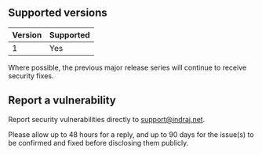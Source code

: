 <!--
Copyright (C) 2025 Indraj Gandham <support@indraj.net>

This program is free software: you can redistribute it and/or modify
it under the terms of the GNU Affero General Public License as published by
the Free Software Foundation, either version 3 of the License, or
(at your option) any later version.

This program is distributed in the hope that it will be useful,
but WITHOUT ANY WARRANTY; without even the implied warranty of
MERCHANTABILITY or FITNESS FOR A PARTICULAR PURPOSE.  See the
GNU Affero General Public License for more details.

You should have received a copy of the GNU Affero General Public License
along with this program.  If not, see <https://www.gnu.org/licenses/>.
-->


## Supported versions

| Version | Supported |
| ------- | --------- |
| 1       | Yes       |

Where possible, the previous major release series will continue to receive
security fixes.

## Report a vulnerability

Report security vulnerabilities directly to
[support@indraj.net](mailto:support@indraj.net).

Please allow up to 48 hours for a reply,
and up to 90 days for the issue(s) to be confirmed and fixed before
disclosing them publicly.
